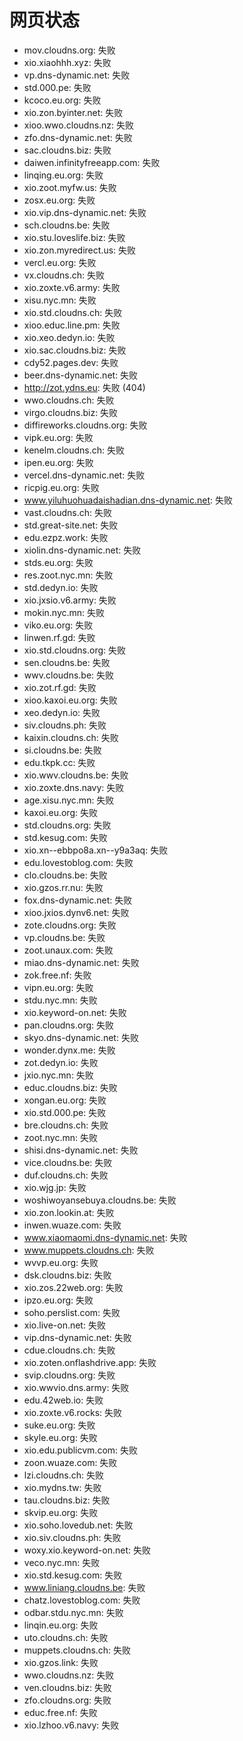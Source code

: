 # 网页状态
- mov.cloudns.org: 失败
- xio.xiaohhh.xyz: 失败
- vp.dns-dynamic.net: 失败
- std.000.pe: 失败
- kcoco.eu.org: 失败
- xio.zon.byinter.net: 失败
- xioo.wwo.cloudns.nz: 失败
- zfo.dns-dynamic.net: 失败
- sac.cloudns.biz: 失败
- daiwen.infinityfreeapp.com: 失败
- linqing.eu.org: 失败
- xio.zoot.myfw.us: 失败
- zosx.eu.org: 失败
- xio.vip.dns-dynamic.net: 失败
- sch.cloudns.be: 失败
- xio.stu.loveslife.biz: 失败
- xio.zon.myredirect.us: 失败
- vercl.eu.org: 失败
- vx.cloudns.ch: 失败
- xio.zoxte.v6.army: 失败
- xisu.nyc.mn: 失败
- xio.std.cloudns.ch: 失败
- xioo.educ.line.pm: 失败
- xio.xeo.dedyn.io: 失败
- xio.sac.cloudns.biz: 失败
- cdy52.pages.dev: 失败
- beer.dns-dynamic.net: 失败
- http://zot.ydns.eu: 失败 (404)
- wwo.cloudns.ch: 失败
- virgo.cloudns.biz: 失败
- diffireworks.cloudns.org: 失败
- vipk.eu.org: 失败
- kenelm.cloudns.ch: 失败
- ipen.eu.org: 失败
- vercel.dns-dynamic.net: 失败
- ricpig.eu.org: 失败
- www.yiluhuohuadaishadian.dns-dynamic.net: 失败
- vast.cloudns.ch: 失败
- std.great-site.net: 失败
- edu.ezpz.work: 失败
- xiolin.dns-dynamic.net: 失败
- stds.eu.org: 失败
- res.zoot.nyc.mn: 失败
- std.dedyn.io: 失败
- xio.jxsio.v6.army: 失败
- mokin.nyc.mn: 失败
- viko.eu.org: 失败
- linwen.rf.gd: 失败
- xio.std.cloudns.org: 失败
- sen.cloudns.be: 失败
- wwv.cloudns.be: 失败
- xio.zot.rf.gd: 失败
- xioo.kaxoi.eu.org: 失败
- xeo.dedyn.io: 失败
- siv.cloudns.ph: 失败
- kaixin.cloudns.ch: 失败
- si.cloudns.be: 失败
- edu.tkpk.cc: 失败
- xio.wwv.cloudns.be: 失败
- xio.zoxte.dns.navy: 失败
- age.xisu.nyc.mn: 失败
- kaxoi.eu.org: 失败
- std.cloudns.org: 失败
- std.kesug.com: 失败
- xio.xn--ebbpo8a.xn--y9a3aq: 失败
- edu.lovestoblog.com: 失败
- clo.cloudns.be: 失败
- xio.gzos.rr.nu: 失败
- fox.dns-dynamic.net: 失败
- xioo.jxios.dynv6.net: 失败
- zote.cloudns.org: 失败
- vp.cloudns.be: 失败
- zoot.unaux.com: 失败
- miao.dns-dynamic.net: 失败
- zok.free.nf: 失败
- vipn.eu.org: 失败
- stdu.nyc.mn: 失败
- xio.keyword-on.net: 失败
- pan.cloudns.org: 失败
- skyo.dns-dynamic.net: 失败
- wonder.dynx.me: 失败
- zot.dedyn.io: 失败
- jxio.nyc.mn: 失败
- educ.cloudns.biz: 失败
- xongan.eu.org: 失败
- xio.std.000.pe: 失败
- bre.cloudns.ch: 失败
- zoot.nyc.mn: 失败
- shisi.dns-dynamic.net: 失败
- vice.cloudns.be: 失败
- duf.cloudns.ch: 失败
- xio.wjg.jp: 失败
- woshiwoyansebuya.cloudns.be: 失败
- xio.zon.lookin.at: 失败
- inwen.wuaze.com: 失败
- www.xiaomaomi.dns-dynamic.net: 失败
- www.muppets.cloudns.ch: 失败
- wvvp.eu.org: 失败
- dsk.cloudns.biz: 失败
- xio.zos.22web.org: 失败
- ipzo.eu.org: 失败
- soho.perslist.com: 失败
- xio.live-on.net: 失败
- vip.dns-dynamic.net: 失败
- cdue.cloudns.ch: 失败
- xio.zoten.onflashdrive.app: 失败
- svip.cloudns.org: 失败
- xio.wwvio.dns.army: 失败
- edu.42web.io: 失败
- xio.zoxte.v6.rocks: 失败
- suke.eu.org: 失败
- skyle.eu.org: 失败
- xio.edu.publicvm.com: 失败
- zoon.wuaze.com: 失败
- lzi.cloudns.ch: 失败
- xio.mydns.tw: 失败
- tau.cloudns.biz: 失败
- skvip.eu.org: 失败
- xio.soho.lovedub.net: 失败
- xio.siv.cloudns.ph: 失败
- woxy.xio.keyword-on.net: 失败
- veco.nyc.mn: 失败
- xio.std.kesug.com: 失败
- www.liniang.cloudns.be: 失败
- chatz.lovestoblog.com: 失败
- odbar.stdu.nyc.mn: 失败
- linqin.eu.org: 失败
- uto.cloudns.ch: 失败
- muppets.cloudns.ch: 失败
- xio.gzos.link: 失败
- wwo.cloudns.nz: 失败
- ven.cloudns.biz: 失败
- zfo.cloudns.org: 失败
- educ.free.nf: 失败
- xio.lzhoo.v6.navy: 失败
